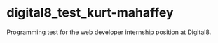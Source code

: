# digital8_test_kurt-mahaffey
Programming test for the web developer internship position at Digital8.
